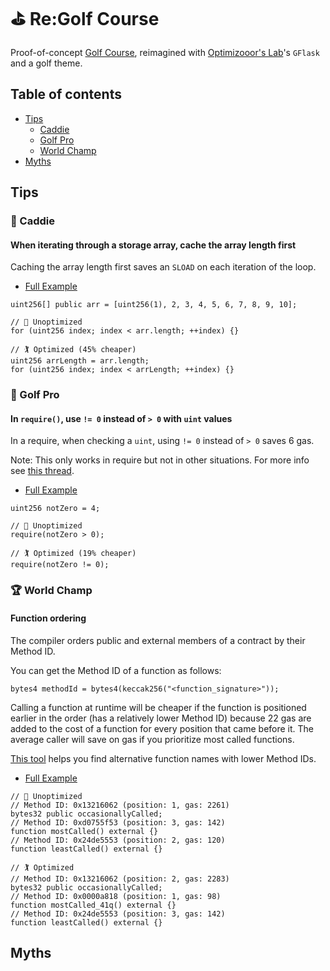 # ⛳ Re:Golf Course

Proof-of-concept [Golf Course](https://github.com/Rari-Capital/golf-course), reimagined with [Optimizooor's Lab](https://github.com/ZeroEkkusu/optimizooors-lab)'s `GFlask` and a golf theme.

## Table of contents
  - [Tips](#tips)
    - [Caddie](#-caddie)
    - [Golf Pro](#-golf-pro)
    - [World Champ](#-world-champ)
  - [Myths](#myths)

## Tips

### 🧒 Caddie

#### When iterating through a storage array, cache the array length first

Caching the array length first saves an `SLOAD` on each iteration of the loop.
  - [Full Example](src/CacheArrLength.sol)

```solidity
uint256[] public arr = [uint256(1), 2, 3, 4, 5, 6, 7, 8, 9, 10];

// 🚩 Unoptimized
for (uint256 index; index < arr.length; ++index) {}

// 🏌️ Optimized (45% cheaper)
uint256 arrLength = arr.length;
for (uint256 index; index < arrLength; ++index) {}
```

### 🧤 Golf Pro

#### In `require()`, use `!= 0` instead of `> 0` with `uint` values

In a require, when checking a `uint`, using `!= 0` instead of `> 0` saves 6 gas. 

Note: This only works in require but not in other situations.  For more info see [this thread](https://twitter.com/transmissions11/status/1469848358558711808?s=20&t=hyTZxmZKXq06opE8wgo1aA).
  - [Full Example](src/RequireNeZero.sol)

```solidity
uint256 notZero = 4;

// 🚩 Unoptimized
require(notZero > 0);

// 🏌️ Optimized (19% cheaper)
require(notZero != 0);
```

### 🏆 World Champ

#### Function ordering

The compiler orders public and external members of a contract by their Method ID.

You can get the Method ID of a function as follows:

```solidity
bytes4 methodId = bytes4(keccak256("<function_signature>"));
```

Calling a function at runtime will be cheaper if the function is positioned earlier in the order (has a relatively lower Method ID) because 22 gas are added to the cost of a function for every position that came before it. The average caller will save on gas if you prioritize most called functions.

[This tool](https://emn178.github.io/solidity-optimize-name/) helps you find alternative function names with lower Method IDs.

- [Full Example]()

```solidity
// 🚩 Unoptimized
// Method ID: 0x13216062 (position: 1, gas: 2261)
bytes32 public occasionallyCalled;
// Method ID: 0xd0755f53 (position: 3, gas: 142)
function mostCalled() external {}
// Method ID: 0x24de5553 (position: 2, gas: 120)
function leastCalled() external {}

// 🏌️ Optimized
// Method ID: 0x13216062 (position: 2, gas: 2283)
bytes32 public occasionallyCalled;
// Method ID: 0x0000a818 (position: 1, gas: 98)
function mostCalled_41q() external {}
// Method ID: 0x24de5553 (position: 3, gas: 142)
function leastCalled() external {}
```

## Myths